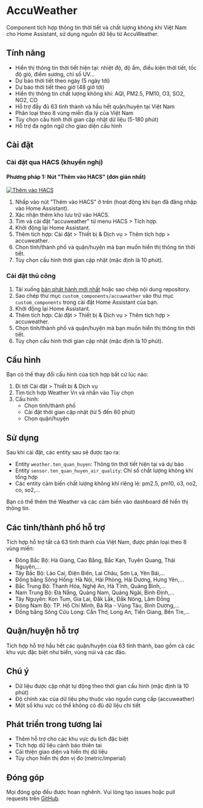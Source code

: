 # AccuWeather

Component tích hợp thông tin thời tiết và chất lượng không khí Việt Nam cho Home Assistant, sử dụng nguồn dữ liệu từ AccuWeather.

## Tính năng

- Hiển thị thông tin thời tiết hiện tại: nhiệt độ, độ ẩm, điều kiện thời tiết, tốc độ gió, điểm sương, chỉ số UV...
- Dự báo thời tiết theo ngày (5 ngày tới)
- Dự báo thời tiết theo giờ (48 giờ tới)
- Hiển thị thông tin chất lượng không khí: AQI, PM2.5, PM10, O3, SO2, NO2, CO
- Hỗ trợ đầy đủ 63 tỉnh thành và hầu hết quận/huyện tại Việt Nam
- Phân loại theo 8 vùng miền địa lý của Việt Nam
- Tùy chọn cấu hình thời gian cập nhật dữ liệu (5-180 phút)
- Hỗ trợ đa ngôn ngữ cho giao diện cấu hình

## Cài đặt

### Cài đặt qua HACS (khuyến nghị)

#### Phương pháp 1: Nút "Thêm vào HACS" (đơn giản nhất)

[![Thêm vào HACS](https://my.home-assistant.io/badges/hacs_repository.svg)](https://my.home-assistant.io/redirect/hacs_repository/?owner=smarthomeblack&repository=accuweather&category=integration)

1. Nhấp vào nút "Thêm vào HACS" ở trên (hoạt động khi bạn đã đăng nhập vào Home Assistant).
2. Xác nhận thêm kho lưu trữ vào HACS.
3. Tìm và cài đặt "accuweather" từ menu HACS > Tích hợp.
4. Khởi động lại Home Assistant.
5. Thêm tích hợp: Cài đặt > Thiết bị & Dịch vụ > Thêm tích hợp > accuweather.
6. Chọn tỉnh/thành phố và quận/huyện mà bạn muốn hiển thị thông tin thời tiết.
7. Tùy chọn cấu hình thời gian cập nhật (mặc định là 10 phút).


### Cài đặt thủ công

1. Tải xuống [bản phát hành mới nhất](https://github.com/smarthomeblack/accuweather/releases) hoặc sao chép nội dung repository.
2. Sao chép thư mục `custom_components/accuweather` vào thư mục `custom_components` trong cài đặt Home Assistant của bạn.
3. Khởi động lại Home Assistant.
4. Thêm tích hợp: Cài đặt > Thiết bị & Dịch vụ > Thêm tích hợp > accuweather.
5. Chọn tỉnh/thành phố và quận/huyện mà bạn muốn hiển thị thông tin thời tiết.
6. Tùy chọn cấu hình thời gian cập nhật (mặc định là 10 phút).

## Cấu hình

Bạn có thể thay đổi cấu hình của tích hợp bất cứ lúc nào:

1. Đi tới Cài đặt > Thiết bị & Dịch vụ
2. Tìm tích hợp Weather Vn và nhấn vào Tùy chọn
3. Cấu hình:
   - Chọn tỉnh/thành phố
   - Cài đặt thời gian cập nhật (từ 5 đến 60 phút)
   - Chọn quận/huyện

## Sử dụng

Sau khi cài đặt, các entity sau sẽ được tạo ra:

- Entity `weather.ten_quan_huyen`: Thông tin thời tiết hiện tại và dự báo
- Entity `sensor.ten_quan_huyen_air_quality`: Chỉ số chất lượng không khí tổng hợp
- Các entity cảm biến chất lượng không khí riêng lẻ: pm2.5, pm10, o3, no2, co, so2,...

Bạn có thể thêm thẻ Weather và các cảm biến vào dashboard để hiển thị thông tin.

## Các tỉnh/thành phố hỗ trợ

Tích hợp hỗ trợ tất cả 63 tỉnh thành của Việt Nam, được phân loại theo 8 vùng miền:

- Đông Bắc Bộ: Hà Giang, Cao Bằng, Bắc Kạn, Tuyên Quang, Thái Nguyên,...
- Tây Bắc Bộ: Lào Cai, Điện Biên, Lai Châu, Sơn La, Yên Bái,...
- Đồng bằng Sông Hồng: Hà Nội, Hải Phòng, Hải Dương, Hưng Yên,...
- Bắc Trung Bộ: Thanh Hóa, Nghệ An, Hà Tĩnh, Quảng Bình,...
- Nam Trung Bộ: Đà Nẵng, Quảng Nam, Quảng Ngãi, Bình Định,...
- Tây Nguyên: Kon Tum, Gia Lai, Đắk Lắk, Đắk Nông, Lâm Đồng
- Đông Nam Bộ: TP. Hồ Chí Minh, Bà Rịa - Vũng Tàu, Bình Dương,...
- Đồng bằng Sông Cửu Long: Cần Thơ, Long An, Tiền Giang, Bến Tre,...

## Quận/huyện hỗ trợ

Tích hợp hỗ trợ hầu hết các quận/huyện của 63 tỉnh thành, bao gồm cả các khu vực đặc biệt như biển, vùng núi và các đảo.

## Chú ý

- Dữ liệu được cập nhật tự động theo thời gian cấu hình (mặc định là 10 phút)
- Độ chính xác của dữ liệu phụ thuộc vào nguồn cung cấp (accuweather)
- Một số khu vực có thể không có đủ dữ liệu chi tiết


## Phát triển trong tương lai

- Thêm hỗ trợ cho các khu vực du lịch đặc biệt
- Tích hợp dữ liệu cảnh báo thiên tai
- Cải thiện giao diện và hiển thị dữ liệu
- Tùy chọn hiển thị đơn vị đo (metric/imperial)

## Đóng góp

Mọi đóng góp đều được hoan nghênh. Vui lòng tạo issues hoặc pull requests trên [GitHub](https://github.com/smarthomeblack/accuweather).